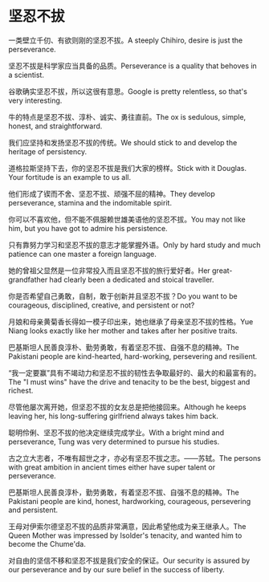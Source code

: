 # 坚忍不拔

<p><span class="chinese">一类壁立千仞、有欲则刚的坚忍不拔。</span><span class="english">A steeply Chihiro, desire is just the perseverance.</span></p>

<p><span class="chinese">坚忍不拔是科学家应当具备的品质。</span><span class="english">Perseverance is a quality that behoves in a scientist.</span></p>

<p><span class="chinese">谷歌确实坚忍不拔，所以这很有意思。</span><span class="english">Google is pretty relentless, so that's very interesting.</span></p>

<p><span class="chinese">牛的特点是坚忍不拔、淳朴、诚实、勇往直前。</span><span class="english">The ox is sedulous, simple, honest, and straightforward.</span></p>

<p><span class="chinese">我们应坚持和发扬坚忍不拔的传统。</span><span class="english">We should stick to and develop the heritage of persistency.</span></p>

<p><span class="chinese">道格拉斯坚持下去，你的坚忍不拔是我们大家的榜样。</span><span class="english">Stick with it Douglas. Your fortitude is an example to us all.</span></p>

<p><span class="chinese">他们形成了锲而不舍、坚忍不拔、顽强不屈的精神。</span><span class="english">They develop perseverance, stamina and the indomitable spirit.</span></p>

<p><span class="chinese">你可以不喜欢他，但不能不佩服赖世雄美语他的坚忍不拔。</span><span class="english">You may not like him, but you have got to admire his persistence.</span></p>

<p><span class="chinese">只有靠努力学习和坚忍不拔的意志才能掌握外语。</span><span class="english">Only by hard study and much patience can one master a foreign language.</span></p>

<p><span class="chinese">她的曾祖父显然是一位非常投入而且坚忍不拔的旅行爱好者。</span><span class="english">Her great-grandfather had clearly been a dedicated and stoical traveller.</span></p>

<p><span class="chinese">你是否希望自己勇敢，自制，敢于创新并且坚忍不拔？</span><span class="english">Do you want to be courageous, disciplined, creative, and persistent or not?</span></p>

<p><span class="chinese">月娘和母亲黄菊香长得如一模子印出来，她也继承了母亲坚忍不拔的性格。</span><span class="english">Yue Niang looks exactly like her mother and takes after her positive traits.</span></p>

<p><span class="chinese">巴基斯坦人民善良淳朴、勤劳勇敢，有着坚忍不拔、自强不息的精神。</span><span class="english">The Pakistani people are kind-hearted, hard-working, persevering and resilient.</span></p>

<p><span class="chinese">“我一定要赢”具有不竭动力和坚忍不拔的韧性去争取最好的、最大的和最富有的。</span><span class="english">The "I must wins" have the drive and tenacity to be the best, biggest and richest.</span></p>

<p><span class="chinese">尽管他屡次离开她，但坚忍不拔的女友总是把他接回来。</span><span class="english">Although he keeps leaving her, his long-suffering girlfriend always takes him back.</span></p>

<p><span class="chinese">聪明伶俐、坚忍不拔的他决定继续完成学业。</span><span class="english">With a bright mind and perseverance, Tung was very determined to pursue his studies.</span></p>

<p><span class="chinese">古之立大志者，不唯有超世之才，亦必有坚忍不拔之志。——苏轼。</span><span class="english">The persons with great ambition in ancient times either have super talent or perseverance.</span></p>

<p><span class="chinese">巴基斯坦人民善良淳朴，勤劳勇敢，有着坚忍不拔、自强不息的精神。</span><span class="english">The Pakistani people are kind, honest, hardworking, courageous, persevering and persistent.</span></p>

<p><span class="chinese">王母对伊索尔德坚忍不拔的品质非常满意，因此希望他成为亲王继承人。</span><span class="english">The Queen Mother was impressed by Isolder's tenacity, and wanted him to become the Chume'da.</span></p>

<p><span class="chinese">对自由的坚信不移和坚忍不拔是我们安全的保证。</span><span class="english">Our security is assured by our perseverance and by our sure belief in the success of liberty.</span></p>

